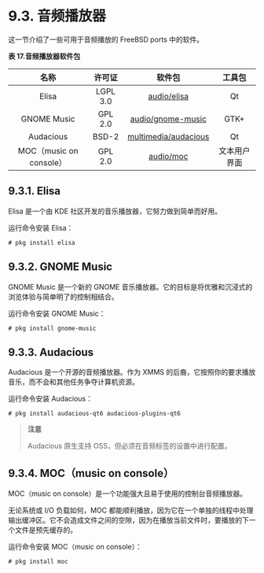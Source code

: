 # 9.3. 音频播放器

这一节介绍了一些可用于音频播放的 FreeBSD ports 中的软件。

**表 17.音频播放器软件包**

|          名称           |  许可证  |                                      软件包                                       |    工具包    |
| :---------------------: | :------: | :-------------------------------------------------------------------------------: | :----------: |
|          Elisa          | LGPL 3.0 |          [audio/elisa](https://cgit.freebsd.org/ports/tree/audio/elisa/)          |      Qt      |
|       GNOME Music       | GPL 2.0  |    [audio/gnome-music](https://cgit.freebsd.org/ports/tree/audio/gnome-music/)    |     GTK+     |
|        Audacious        |  BSD-2   | [multimedia/audacious](https://cgit.freebsd.org/ports/tree/multimedia/audacious/) |      Qt      |
| MOC（music on console） | GPL 2.0  |            [audio/moc](https://cgit.freebsd.org/ports/tree/audio/moc/)            | 文本用户界面 |

## 9.3.1. Elisa

Elisa 是一个由 KDE 社区开发的音乐播放器，它努力做到简单而好用。

运行命令安装 Elisa：

```
# pkg install elisa
```

## 9.3.2. GNOME Music

GNOME Music 是一个新的 GNOME 音乐播放器。它的目标是将优雅和沉浸式的浏览体验与简单明了的控制相结合。

运行命令安装 GNOME Music：

```
# pkg install gnome-music
```

## 9.3.3. Audacious

Audacious 是一个开源的音频播放器。作为 XMMS 的后裔，它按照你的要求播放音乐，而不会和其他任务争夺计算机资源。

运行命令安装 Audacious：

```
# pkg install audacious-qt6 audacious-plugins-qt6
```

> **注意**
>
> Audacious 原生支持 OSS，但必须在音频标签的设置中进行配置。

## 9.3.4. MOC（music on console）

MOC（music on console）是一个功能强大且易于使用的控制台音频播放器。

无论系统或 I/O 负载如何，MOC 都能顺利播放，因为它在一个单独的线程中处理输出缓冲区。它不会造成文件之间的空隙，因为在播放当前文件时，要播放的下一个文件是预先缓存的。

运行命令安装 MOC（music on console）：

```
# pkg install moc
```
